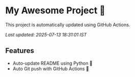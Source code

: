 # My Awesome Project 🚀

This project is automatically updated using GitHub Actions.

_Last updated: 2025-07-13 18:31:01 IST_

## Features
- Auto-update README using Python 🐍
- Auto Git push with GitHub Actions 🤖
